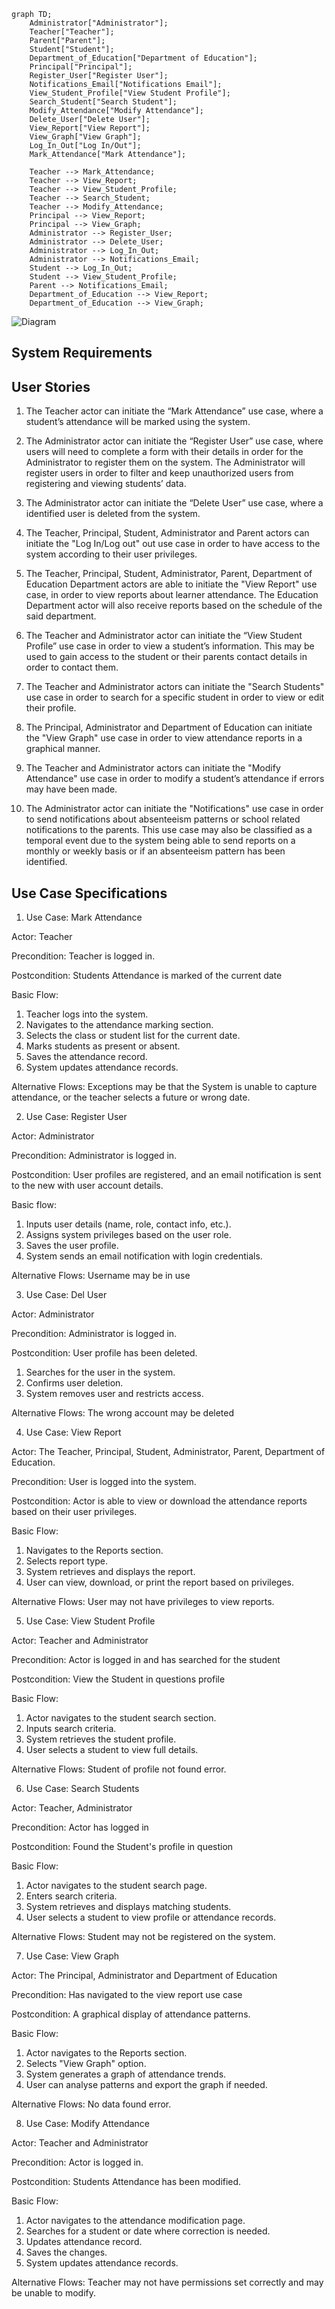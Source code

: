 ```mermaid
graph TD;
    Administrator["Administrator"];
    Teacher["Teacher"];
    Parent["Parent"];
    Student["Student"];
    Department_of_Education["Department of Education"];
    Principal["Principal"];
    Register_User["Register User"];
    Notifications_Email["Notifications Email"];
    View_Student_Profile["View Student Profile"];
    Search_Student["Search Student"];
    Modify_Attendance["Modify Attendance"];
    Delete_User["Delete User"];
    View_Report["View Report"];
    View_Graph["View Graph"];
    Log_In_Out["Log In/Out"];
    Mark_Attendance["Mark Attendance"];

    Teacher --> Mark_Attendance;
    Teacher --> View_Report;
    Teacher --> View_Student_Profile;
    Teacher --> Search_Student;
    Teacher --> Modify_Attendance;
    Principal --> View_Report;
    Principal --> View_Graph;
    Administrator --> Register_User;
    Administrator --> Delete_User;
    Administrator --> Log_In_Out;
    Administrator --> Notifications_Email;
    Student --> Log_In_Out;
    Student --> View_Student_Profile;
    Parent --> Notifications_Email;
    Department_of_Education --> View_Report;
    Department_of_Education --> View_Graph;
```
![Diagram](AttendanceUseCaseDiagramNew.png)



## System Requirements

## User Stories
1. The Teacher actor can initiate the “Mark Attendance” use case, where a student’s attendance will be marked using the system. 

2. The Administrator actor can initiate the “Register User” use case, where users will need to complete a form with their details in order for the Administrator to register them on the system. The Administrator will register users in order to filter and keep unauthorized users from registering and viewing students’ data. 

3. The Administrator actor can initiate the “Delete User” use case, where a identified user is deleted from the system.

4. The Teacher, Principal, Student, Administrator and Parent actors can initiate the "Log In/Log out" out use case in order to have access to the system according to their user privileges. 

5. The Teacher, Principal, Student, Administrator, Parent, Department of Education Department actors are able to initiate the "View Report" use case, in order to view reports about learner attendance. The Education Department actor will also receive reports based on the schedule of the said department. 

6. The Teacher and Administrator actor can initiate the “View Student Profile” use case in order to view a student’s information. This may be used to gain access to the student or their parents contact details in order to contact them. 

7. The Teacher and Administrator actors can initiate the "Search Students" use case in order to search for a specific student in order to view or edit their profile. 

8. The Principal, Administrator and Department of Education can initiate the "View Graph" use case in order to view attendance reports in a graphical manner. 

9.  The Teacher and Administrator actors can initiate the "Modify Attendance" use case in order to modify a student’s attendance if errors may have been made. 

10. The Administrator actor can initiate the "Notifications" use case in order to send notifications about absenteeism patterns or school related notifications to the parents. This use case may also be classified as a temporal event due to the system being able to send reports on a monthly or weekly basis or if an absenteeism pattern has been identified.



## Use Case Specifications
1. Use Case: Mark Attendance 

Actor:  Teacher

Precondition:  Teacher is logged in.

Postcondition:  Students Attendance is marked of the current date 

Basic Flow: 
1.	Teacher logs into the system.
2.	Navigates to the attendance marking section.
3.	Selects the class or student list for the current date.
4.	Marks students as present or absent.
5.	Saves the attendance record.
6.	System updates attendance records.

Alternative Flows:	Exceptions may be that the System is unable to capture attendance, or the teacher selects a future or wrong date.

2. Use Case: Register User

Actor: Administrator

Precondition: Administrator is logged in. 

Postcondition: User profiles are registered, and an email notification is sent to the new with user account details.

Basic flow:
1.	Inputs user details (name, role, contact info, etc.).
2.	Assigns system privileges based on the user role.
3.	Saves the user profile.
4.	System sends an email notification with login credentials.

Alternative Flows:  Username may be in use

3. Use Case: Del User

Actor: Administrator

Precondition: Administrator is logged in. 

Postcondition: User profile has been deleted. 

1.	Searches for the user in the system.
2.	Confirms user deletion.
3.	System removes user and restricts access.

Alternative Flows:  The wrong account may be deleted

4. Use Case: View Report 

Actor: The Teacher, Principal, Student, Administrator, Parent, Department of Education. 

Precondition: User is logged into the system. 

Postcondition: Actor is able to view or download the attendance reports based on their user privileges. 

Basic Flow:
1.	Navigates to the Reports section.
2.	Selects report type.
3.	System retrieves and displays the report.
4.	User can view, download, or print the report based on privileges.

Alternative Flows:  User may not have privileges to view reports.

5. Use Case: View Student Profile 

Actor: Teacher and Administrator 

Precondition: Actor is logged in and has searched for the student

Postcondition: View the Student in questions profile

Basic Flow:
1.	Actor navigates to the student search section.
2.	Inputs search criteria.
3.	System retrieves the student profile.
4.	User selects a student to view full details.

Alternative Flows:  Student of profile not found error.

6. Use Case: Search Students 

Actor: Teacher, Administrator 

Precondition: Actor has logged in

Postcondition: Found the Student's profile in question 

Basic Flow:
1.	Actor navigates to the student search page.
2.	Enters search criteria.
3.	System retrieves and displays matching students.
4.	User selects a student to view profile or attendance records.

Alternative Flows:  Student may not be registered on the system.

7. Use Case: View Graph 

Actor: The Principal, Administrator and Department of Education 

Precondition: Has navigated to the view report use case

Postcondition: A graphical display of attendance patterns. 

Basic Flow:
1.	Actor navigates to the Reports section.
2.	Selects "View Graph" option.
3.	System generates a graph of attendance trends.
4.	User can analyse patterns and export the graph if needed.

Alternative Flows:  No data found error.

8. Use Case: Modify Attendance 

Actor: Teacher and Administrator

Precondition: Actor is logged in. 

Postcondition: Students Attendance has been modified.

Basic Flow:
1.	Actor navigates to the attendance modification page.
2.	Searches for a student or date where correction is needed.
3.	Updates attendance record.
4.	Saves the changes.
5.	System updates attendance records.

Alternative Flows: Teacher may not have permissions set correctly and may be unable to modify.


